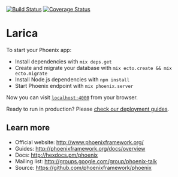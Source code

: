 [![Build Status](https://travis-ci.org/larica/larica.svg?branch=master)](https://travis-ci.org/larica/larica)
[![Coverage Status](https://coveralls.io/repos/github/larica/larica/badge.svg?branch=master)](https://coveralls.io/github/larica/larica?branch=master)

# Larica

To start your Phoenix app:

  * Install dependencies with `mix deps.get`
  * Create and migrate your database with `mix ecto.create && mix ecto.migrate`
  * Install Node.js dependencies with `npm install`
  * Start Phoenix endpoint with `mix phoenix.server`

Now you can visit [`localhost:4000`](http://localhost:4000) from your browser.

Ready to run in production? Please [check our deployment guides](http://www.phoenixframework.org/docs/deployment).

## Learn more

  * Official website: http://www.phoenixframework.org/
  * Guides: http://phoenixframework.org/docs/overview
  * Docs: http://hexdocs.pm/phoenix
  * Mailing list: http://groups.google.com/group/phoenix-talk
  * Source: https://github.com/phoenixframework/phoenix
